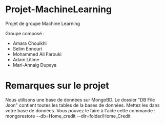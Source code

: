 # Projet-MachineLearning
Projet de groupe Machine Learning

Groupe composé :
- Amara Chouikhi
- Selim Ennouri
- Mohammed Ali Farouki
- Adam Litime
- Mari-Annaig Dupaya


# Remarques sur le projet

Nous utilisons une base de données sur MongoBD.
Le dossier "DB File Json" contient toutes les tables de la bases de données. Mettez les dans votre base de données.
Vous pouvez le faire à l'aide cette commande :
mongorestore --db=Home_credit --dir=folder/Home_Credit

